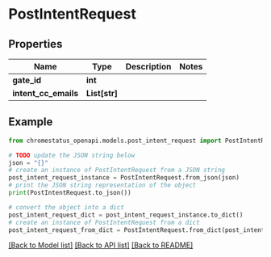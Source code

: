 # PostIntentRequest


## Properties

Name | Type | Description | Notes
------------ | ------------- | ------------- | -------------
**gate_id** | **int** |  | 
**intent_cc_emails** | **List[str]** |  | 

## Example

```python
from chromestatus_openapi.models.post_intent_request import PostIntentRequest

# TODO update the JSON string below
json = "{}"
# create an instance of PostIntentRequest from a JSON string
post_intent_request_instance = PostIntentRequest.from_json(json)
# print the JSON string representation of the object
print(PostIntentRequest.to_json())

# convert the object into a dict
post_intent_request_dict = post_intent_request_instance.to_dict()
# create an instance of PostIntentRequest from a dict
post_intent_request_from_dict = PostIntentRequest.from_dict(post_intent_request_dict)
```
[[Back to Model list]](../README.md#documentation-for-models) [[Back to API list]](../README.md#documentation-for-api-endpoints) [[Back to README]](../README.md)


